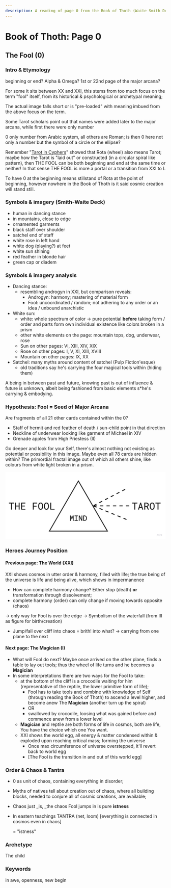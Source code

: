 ```yaml
---
description: A reading of page 0 from the Book of Thoth (Waite Smith Deck)
---
```


# Book of Thoth: Page 0

## The Fool (0)

### Intro & Etymology

beginning or end? Alpha & Omega? 1st or 22nd page of the major arcana?

For some it sits between XX and XXI, this stems from too much focus on the term "fool" itself, from its historical & psychological or archetypal meaning;

The actual image falls short or is "pre-loaded" with meaning imbued from the above focus on the term.

Some Tarot scholars point out that names were added later to the major arcana, while first there were only number

0 only number from Arabic system, all others are Roman; is then 0 here not only a number but the symbol of a circle or the ellipse? 

Remember "[Tarot in Cyphers](tarot-in-cyphers.md)" showed that Rota (wheel) also means Tarot; maybe how the Tarot is "laid out" or constructed (in a circular spiral like pattern), then THE FOOL can be both beginning and end at the same time or neither! In that sense THE FOOL is more a portal or a transition from XXI to I.

To have 0 at the beginning means stillstand of Rota at the point of beginning, however nowhere in the Book of Thoth is it said cosmic creation will stand still.

### Symbols & imagery (Smith-Waite Deck)

* human in dancing stance
* in mountains, close to edge
* ornamented garments
* black staff over shoulder 
* satchel end of staff
* white rose in left hand
* white dog (playing?) at feet
* white sun shining
* red feather in blonde hair
* green cap or diadem

### Symbols & imagery analysis

* Dancing stance:
  * resembling androgyn in XXI, but comparison reveals:
    * Androgyn: harmony; mastering of material form
    * Fool: uncoordinated  / random; not adhering to any order or an idea / unbound anarchistic 
* White sun:
  * white: whole spectrum of color -> pure potential **before** taking form / order and parts form own individual existence like colors broken in a prism
  * other white elements on the page: mountain tops, dog, underwear, rose
  * Sun on other pages: VI, XIII, XIV, XIX
  * Rose on other pages: I, V, XI, XIII, XVIII
  * Mountain on other pages: IX, XX
* Satchel: many myths around content of satchel (Pulp Fiction'esque)
  * old traditions say he's carrying the four magical tools within (hiding them)

A being in between past and future, knowing past is out of influence & future is unknown, albeit being fashioned from basic elements s\*he's carrying & embodying. 

### Hypothesis: Fool = Seed of Major Arcana

Are fragments of all 21 other cards contained within the 0?

* Staff of hermit and red feather of death / sun-child point in that direction
* Neckline of underwear looking like garment of Michael in XIV
* Grenade apples from High Priestess (II)

Go deeper and look for your Self, there's almost nothing not existing as potential  or possibility in this image. Maybe even all 78 cards are hidden within? The primordial fractal image out of which all others shine, like colours from white light broken in a prism.

![](../.gitbook/assets/Fool-Mind-Tarot.jpeg)

### Heroes Journey Position

#### Previous page: The World (XXI)



XXI shows cosmos in utter order & harmony, filled with life; the true being of the universe is life and being alive, which shows in impermanence

* How can complete harmony change? Either stop (death) **or** transformation through dissolvement;
* complete harmony (order) can only change if moving towards opposite (chaos) 

\-> only way for Fool is over the edge -> Symbolism of the waterfall (from III as figure for birth/creation)

* Jump/fall over cliff into chaos = brith! into what? -> carrying from one plane to the next

#### Next page: The Magician (I) 

* What will Fool do next? Maybe once arrived on the other plane, finds a table to lay out tools; thus the wheel of life turns and he becomes a **Magician**
* In some interpretations there are two ways for the Fool to take:
  * at the bottom of the cliff is a crocodile waiting for him (representative of the reptile, the lower primitive form of life); 
    * Fool has to take tools and combine with knowledge of Self (through reading the Book of Thoth) to ascend a level higher, and become anew The **Magician** (another turn up the spiral)
    * OR
    * swallowed by crocodile, loosing what was gained before and commence anew from a lower level
  * **Magician** and reptile are both forms of life in cosmos, both are life, You have the choice which one You want.
  * XXI shows the world egg, all energy & matter condensed within & exploded upon reaching critical mass; forming the universe
    * Once max circumference of universe overstepped, it'll revert back to world egg
    * \[The Fool is the transition in and out of this world egg]

### Order & Chaos & Tantra

* 0 as unit of chaos, containing everything in disorder;
* Myths of natives tell about creation out of chaos, where all building blocks, needed to conjure all of cosmic creations, are available;
* Chaos just _is, _the chaos Fool jumps in is pure **istness** 
*   In eastern teachings TANTRA (net, loom) \[everything is connected in cosmos even in chaos]

     \= "istness"

### Archetype

The child

### Keywords

in awe, openness, new begin

